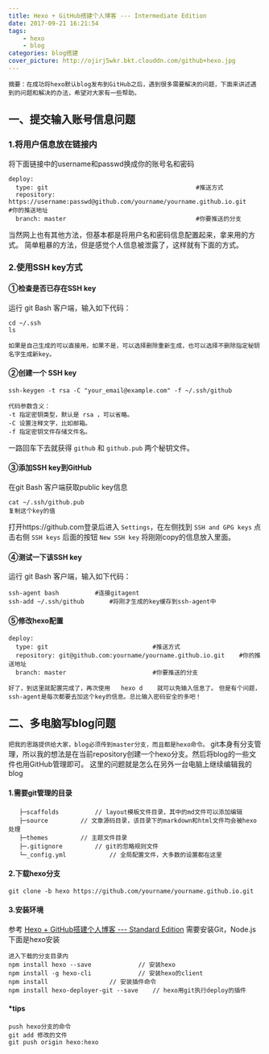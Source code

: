 ```yaml
---
title: Hexo + GitHub搭建个人博客 --- Intermediate Edition
date: 2017-09-21 16:21:54
tags:
	- hexo
	- blog
categories: blog搭建
cover_picture: http://ojirj5wkr.bkt.clouddn.com/github+hexo.jpg
---
```

``
摘要：在成功将hexo默认blog发布到GitHub之后，遇到很多需要解决的问题，下面来讲述遇到的问题和解决的办法，希望对大家有一些帮助。
``
## 一、提交输入账号信息问题

### 1.将用户信息放在链接内
将下面链接中的username和passwd换成你的账号名和密码
```
deploy:
  type: git 										#推送方式
  repository: https://username:passwd@github.com/yourname/yourname.github.io.git	#你的推送地址
  branch: master 									#你要推送的分支
```
当然网上也有其他方法，但基本都是将用户名和密码信息配置起来，拿来用的方式。
简单粗暴的方法，但是感觉个人信息被泄露了，这样就有下面的方式。
### 2.使用SSH  key方式
#### ①检查是否已存在SSH key
运行 git Bash 客户端，输入如下代码：
```
cd ~/.ssh
ls
```
`如果是自己生成的可以直接用，如果不是，可以选择删除重新生成，也可以选择不删除指定秘钥名字生成新key。`
#### ②创建一个 SSH key 
```
ssh-keygen -t rsa -C "your_email@example.com" -f ~/.ssh/github

代码参数含义：
-t 指定密钥类型，默认是 rsa ，可以省略。
-C 设置注释文字，比如邮箱。
-f 指定密钥文件存储文件名。
```
一路回车下去就获得 `github` 和 `github.pub` 两个秘钥文件。
#### ③添加SSH key到GitHub
在git Bash 客户端获取public key信息
```
cat ~/.ssh/github.pub
复制这个key的值
```
打开https://github.com登录后进入 `Settings`，在左侧找到 `SSH and GPG keys`
点击右侧 `SSH keys` 后面的按钮 `New SSH key` 
将刚刚copy的信息放入里面。
#### ④测试一下该SSH key
运行 git Bash 客户端，输入如下代码：
```
ssh-agent bash			#连接gitagent
ssh-add ~/.ssh/github		#将刚才生成的key缓存到ssh-agent中
```
#### ⑤修改hexo配置
```
deploy:
  type: git 							#推送方式
  repository: git@github.com:yourname/yourname.github.io.git	#你的推送地址
  branch: master 						#你要推送的分支
```
`好了，到这里就配置完成了，再次使用   hexo d    就可以免输入信息了。`
`但是有个问题，ssh-agent是每次都要去加这个key的信息。总比输入密码安全的多吧！`
## 二、多电脑写blog问题
`把我的思路提供给大家，blog必须传到master分支，而且都是hexo命令。`
git本身有分支管理，所以我的想法是在当前repository创建一个hexo分支。然后将blog的一些文件也用GitHub管理即可。
这里的问题就是怎么在另外一台电脑上继续编辑我的blog

#### 1.需要git管理的目录
```
   ├─scaffolds			// layout模板文件目录，其中的md文件可以添加编辑
   ├─source			// 文章源码目录，该目录下的markdown和html文件均会被hexo处理
   ├─themes			// 主题文件目录
   ├─.gitignore			// git的忽略规则文件
   └─_config.yml			// 全局配置文件，大多数的设置都在这里    
```
#### 2.下载hexo分支
```
git clone -b hexo https://github.com/yourname/yourname.github.io.git
```
#### 3.安装环境
参考 [Hexo + GitHub搭建个人博客 --- Standard Edition](https://imtiercel.github.io/StandardEdition/)
需要安装Git，Node.js
下面是hexo安装
```
进入下载的分支目录内
npm install hexo --save     		// 安装hexo
npm install -g hexo-cli     		// 安装hexo的client
npm install 				// 安装插件命令
npm install hexo-deployer-git --save	// hexo用git执行deploy的插件
```
#### *tips
```
push hexo分支的命令
git add 修改的文件
git push origin hexo:hexo
```